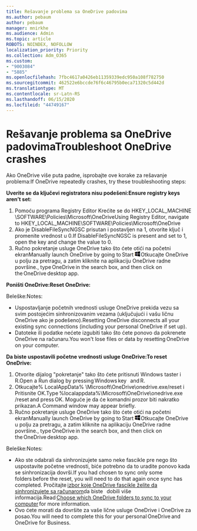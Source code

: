 ```yaml
---
title: Rešavanje problema sa OneDrive padovima
ms.author: pebaum
author: pebaum
manager: mnirkhe
ms.audience: Admin
ms.topic: article
ROBOTS: NOINDEX, NOFOLLOW
localization_priority: Priority
ms.collection: Adm_O365
ms.custom:
- "9003084"
- "5885"
ms.openlocfilehash: 7fbc4617a0426eb11359339edc950a108f782750
ms.sourcegitcommit: 462522e6bccde76f6c46795b0eca71320c5d442d
ms.translationtype: MT
ms.contentlocale: sr-Latn-RS
ms.lasthandoff: 06/15/2020
ms.locfileid: "44749167"
---
```

# <a name="troubleshoot-onedrive-crashes"></a><span data-ttu-id="3d6a0-102">Rešavanje problema sa OneDrive padovima</span><span class="sxs-lookup"><span data-stu-id="3d6a0-102">Troubleshoot OneDrive crashes</span></span>

<span data-ttu-id="3d6a0-103">Ako OneDrive više puta padne, isprobajte ove korake za rešavanje problema:</span><span class="sxs-lookup"><span data-stu-id="3d6a0-103">If OneDrive repeatedly crashes, try these troubleshooting steps:</span></span>

<span data-ttu-id="3d6a0-104">**Uverite se da ključevi registratora nisu podešeni:**</span><span class="sxs-lookup"><span data-stu-id="3d6a0-104">**Ensure registry keys aren’t set:**</span></span>

1. <span data-ttu-id="3d6a0-105">Pomoću programa Registry Editor Krećite se do HKEY_LOCAL_MACHINE \SOFTWARE\Policies\Microsoft\OneDrive</span><span class="sxs-lookup"><span data-stu-id="3d6a0-105">Using Registry Editor, navigate to HKEY_LOCAL_MACHINE\SOFTWARE\Policies\Microsoft\OneDrive</span></span>
2. <span data-ttu-id="3d6a0-106">Ako je DisableFileSyncNGSC prisutan i postavljen na 1, otvorite ključ i promenite vrednost u 0.</span><span class="sxs-lookup"><span data-stu-id="3d6a0-106">If DisableFileSyncNGSC is present and set to 1, open the key and change the value to 0.</span></span>
3. <span data-ttu-id="3d6a0-107">Ručno pokretanje usluge OneDrive tako što ćete otići na početni ekran</span><span class="sxs-lookup"><span data-stu-id="3d6a0-107">Manually launch OneDrive by going to Start</span></span> ![Pritisnite taster sa Windows](data:image/png;base64,iVBORw0KGgoAAAANSUhEUgAAABEAAAAOCAYAAADJ7fe0AAAAAXNSR0IArs4c6QAAAARnQU1BAACxjwv8YQUAAAAJcEhZcwAADsQAAA7EAZUrDhsAAADxSURBVDhPY/wPBAx4wR+Gd6/fM7x9/ZTh9ZuXDGdPnWE4tH0rw/UHDxlaVp9kCDCSYWABKfv35wfD+/cfGV4+fcLw5uVjhlOXzzFsX/qWYebmZAZPWWOGO2DD8ACQS9Y3e4Bcg4Y9/t94fPa/CoY4Aq8/+xik/T8TkEMxGDyGgANWwSqeobvbGSyAADIM3BwCDKXd3QyfoCLoQEGAA0xTxSWjsYMJwLHjkruU4UXSJ4YnT54x3Dh/luHmjfMMmw9wMjCDlRAGBDPgjy8fGT5//8rw9P4Thge3zzNcvXmDYevmfQzXb1xlmH/0ATADyjAAAKdWkD3ZSwNeAAAAAElFTkSuQmCC)<span data-ttu-id="3d6a0-109">Otkucajte OneDrive u polju za pretragu, a zatim kliknite na aplikaciju OneDrive radne površine.</span><span class="sxs-lookup"><span data-stu-id="3d6a0-109">, type OneDrive in the search box, and then click on the OneDrive desktop app.</span></span>

<span data-ttu-id="3d6a0-110">**Poništi OneDrive:**</span><span class="sxs-lookup"><span data-stu-id="3d6a0-110">**Reset OneDrive:**</span></span>

<span data-ttu-id="3d6a0-111">Beleške:</span><span class="sxs-lookup"><span data-stu-id="3d6a0-111">Notes:</span></span>

- <span data-ttu-id="3d6a0-112">Uspostavljanje početnih vrednosti usluge OneDrive prekida vezu sa svim postojećim sinhronizovanim vezama (uključujući i vašu ličnu OneDrive ako je podešeno).</span><span class="sxs-lookup"><span data-stu-id="3d6a0-112">Resetting OneDrive disconnects all your existing sync connections (including your personal OneDrive if set up).</span></span>
- <span data-ttu-id="3d6a0-113">Datoteke ili podatke nećete izgubiti tako što ćete ponovo da pokrenete OneDrive na računaru.</span><span class="sxs-lookup"><span data-stu-id="3d6a0-113">You won't lose files or data by resetting OneDrive on your computer.</span></span>

<span data-ttu-id="3d6a0-114">**Da biste uspostavili početne vrednosti usluge OneDrive:**</span><span class="sxs-lookup"><span data-stu-id="3d6a0-114">**To reset OneDrive:**</span></span>

1. <span data-ttu-id="3d6a0-115">Otvorite dijalog "pokretanje" tako što ćete pritisnuti Windows taster i R.</span><span class="sxs-lookup"><span data-stu-id="3d6a0-115">Open a Run dialog by pressing Windows key    and R.</span></span>
2. <span data-ttu-id="3d6a0-116">Otkucajte% LocalAppData% \Microsoft\OneDrive\onedrive.exe/reset i Pritisnite OK.</span><span class="sxs-lookup"><span data-stu-id="3d6a0-116">Type %localappdata%\Microsoft\OneDrive\onedrive.exe /reset and press OK.</span></span> <span data-ttu-id="3d6a0-117">Moguće je da će komandni prozor biti nakratko prikazan.</span><span class="sxs-lookup"><span data-stu-id="3d6a0-117">A Command window may appear briefly.</span></span>
3. <span data-ttu-id="3d6a0-118">Ručno pokretanje usluge OneDrive tako što ćete otići na početni ekran</span><span class="sxs-lookup"><span data-stu-id="3d6a0-118">Manually launch OneDrive by going to Start</span></span> ![Pritisnite taster sa Windows](data:image/png;base64,iVBORw0KGgoAAAANSUhEUgAAABEAAAAOCAYAAADJ7fe0AAAAAXNSR0IArs4c6QAAAARnQU1BAACxjwv8YQUAAAAJcEhZcwAADsQAAA7EAZUrDhsAAADxSURBVDhPY/wPBAx4wR+Gd6/fM7x9/ZTh9ZuXDGdPnWE4tH0rw/UHDxlaVp9kCDCSYWABKfv35wfD+/cfGV4+fcLw5uVjhlOXzzFsX/qWYebmZAZPWWOGO2DD8ACQS9Y3e4Bcg4Y9/t94fPa/CoY4Aq8/+xik/T8TkEMxGDyGgANWwSqeobvbGSyAADIM3BwCDKXd3QyfoCLoQEGAA0xTxSWjsYMJwLHjkruU4UXSJ4YnT54x3Dh/luHmjfMMmw9wMjCDlRAGBDPgjy8fGT5//8rw9P4Thge3zzNcvXmDYevmfQzXb1xlmH/0ATADyjAAAKdWkD3ZSwNeAAAAAElFTkSuQmCC)<span data-ttu-id="3d6a0-120">Otkucajte OneDrive u polju za pretragu, a zatim kliknite na aplikaciju OneDrive radne površine.</span><span class="sxs-lookup"><span data-stu-id="3d6a0-120">, type OneDrive in the search box, and then click on the OneDrive desktop app.</span></span>

<span data-ttu-id="3d6a0-121">Beleške:</span><span class="sxs-lookup"><span data-stu-id="3d6a0-121">Notes:</span></span>

- <span data-ttu-id="3d6a0-122">Ako ste odabrali da sinhronizujete samo neke fascikle pre nego što uspostavite početne vrednosti, biće potrebno da to uradite ponovo kada se sinhronizacija dovrši.</span><span class="sxs-lookup"><span data-stu-id="3d6a0-122">If you had chosen to sync only some folders before the reset, you will need to do that again once sync has completed.</span></span> <span data-ttu-id="3d6a0-123">Pročitajte [izbor koje OneDrive fascikle želite da sinhronizujete sa računarom](https://support.office.com/article/98b8b011-8b94-419b-aa95-a14ff2415e85)da biste   dobili više informacija.</span><span class="sxs-lookup"><span data-stu-id="3d6a0-123">Read [Choose which OneDrive folders to sync to your computer](https://support.office.com/article/98b8b011-8b94-419b-aa95-a14ff2415e85) for more information.</span></span>
- <span data-ttu-id="3d6a0-124">Ovo ćete morati da dovršite za vaše lične usluge OneDrive i OneDrive za posao.</span><span class="sxs-lookup"><span data-stu-id="3d6a0-124">You will need to complete this for your personal OneDrive and OneDrive for Business.</span></span>